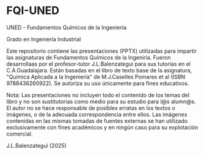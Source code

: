 # FQI-UNED
UNED - Fundamentos Químicos de la Ingeniería

Grado en Ingeniería Industrial

Este repositorio contiene las presentaciones (PPTX) utilizadas para impartir las asignaturas de Fundamentos Químicos de la Ingeniría. Fueron desarrollaas por el profesor-tutor J.L.Balenzategui para sus tutorías en el C.A.Guadalajara. Están basadas en el libro de texto base de la asignatura, "Química Aplicada a la Ingeniería" de M.J.Caselles Pomares et al (ISBN 9788436260922). Se autoriza su uso únicamente para fines educativos. 

Nota: Las presentaciones no incluyen todo el contenido de los temas del libro y no son sustitutorias como medio para su estudio para l@s alumn@s. El autor no se hace responsable de posibles erratas en los textos o imágenes, o de la adecuada correspondencia entre ellos. Las imágenes contenidas en las mismas tomadas de fuentes externas se han utilizado exclusivamente con fines académicos y en ningún caso para su explotación comercial.

J.L.Balenzategui (2025)
